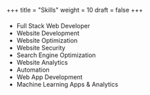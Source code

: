 +++
title = "Skills"
weight = 10
draft = false
+++


#### 
* Full Stack Web Developer
* Website Development
* Website Optimization
* Website Security
* Search Engine Optimization
* Website Analytics
* Automation
* Web App Development
* Machine Learning Apps & Analytics